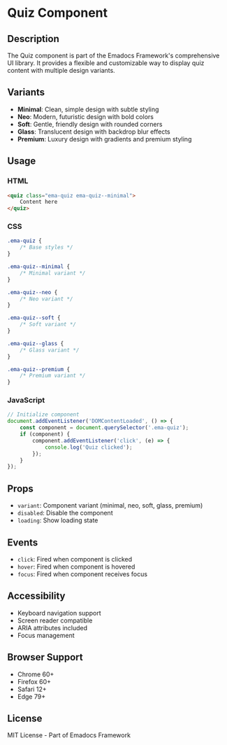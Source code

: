 # Quiz Component

## Description
The Quiz component is part of the Emadocs Framework's comprehensive UI library. It provides a flexible and customizable way to display quiz content with multiple design variants.

## Variants
- **Minimal**: Clean, simple design with subtle styling
- **Neo**: Modern, futuristic design with bold colors
- **Soft**: Gentle, friendly design with rounded corners
- **Glass**: Translucent design with backdrop blur effects
- **Premium**: Luxury design with gradients and premium styling

## Usage

### HTML
```html
<quiz class="ema-quiz ema-quiz--minimal">
    Content here
</quiz>
```

### CSS
```css
.ema-quiz {
    /* Base styles */
}

.ema-quiz--minimal {
    /* Minimal variant */
}

.ema-quiz--neo {
    /* Neo variant */
}

.ema-quiz--soft {
    /* Soft variant */
}

.ema-quiz--glass {
    /* Glass variant */
}

.ema-quiz--premium {
    /* Premium variant */
}
```

### JavaScript
```javascript
// Initialize component
document.addEventListener('DOMContentLoaded', () => {
    const component = document.querySelector('.ema-quiz');
    if (component) {
        component.addEventListener('click', (e) => {
            console.log('Quiz clicked');
        });
    }
});
```

## Props
- `variant`: Component variant (minimal, neo, soft, glass, premium)
- `disabled`: Disable the component
- `loading`: Show loading state

## Events
- `click`: Fired when component is clicked
- `hover`: Fired when component is hovered
- `focus`: Fired when component receives focus

## Accessibility
- Keyboard navigation support
- Screen reader compatible
- ARIA attributes included
- Focus management

## Browser Support
- Chrome 60+
- Firefox 60+
- Safari 12+
- Edge 79+

## License
MIT License - Part of Emadocs Framework
